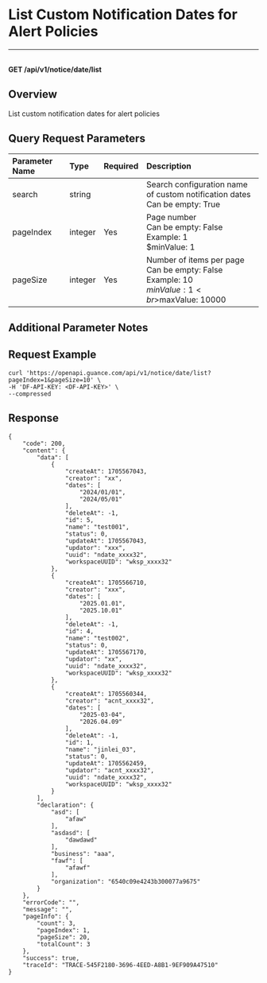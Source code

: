 # List Custom Notification Dates for Alert Policies

---

<br />**GET /api/v1/notice/date/list**

## Overview
List custom notification dates for alert policies


## Query Request Parameters

| Parameter Name | Type   | Required | Description                                      |
|:--------------|:-------|:---------|:-------------------------------------------------|
| search        | string |          | Search configuration name of custom notification dates<br>Can be empty: True <br> |
| pageIndex     | integer| Yes      | Page number<br>Can be empty: False <br>Example: 1 <br>$minValue: 1 <br> |
| pageSize      | integer| Yes      | Number of items per page<br>Can be empty: False <br>Example: 10 <br>$minValue: 1 <br>$maxValue: 10000 <br> |

## Additional Parameter Notes



## Request Example
```shell
curl 'https://openapi.guance.com/api/v1/notice/date/list?pageIndex=1&pageSize=10' \
-H 'DF-API-KEY: <DF-API-KEY>' \
--compressed
```



## Response
```shell
{
    "code": 200,
    "content": {
        "data": [
            {
                "createAt": 1705567043,
                "creator": "xx",
                "dates": [
                    "2024/01/01",
                    "2024/05/01"
                ],
                "deleteAt": -1,
                "id": 5,
                "name": "test001",
                "status": 0,
                "updateAt": 1705567043,
                "updator": "xxx",
                "uuid": "ndate_xxxx32",
                "workspaceUUID": "wksp_xxxx32"
            },
            {
                "createAt": 1705566710,
                "creator": "xxx",
                "dates": [
                    "2025.01.01",
                    "2025.10.01"
                ],
                "deleteAt": -1,
                "id": 4,
                "name": "test002",
                "status": 0,
                "updateAt": 1705567170,
                "updator": "xx",
                "uuid": "ndate_xxxx32",
                "workspaceUUID": "wksp_xxxx32"
            },
            {
                "createAt": 1705560344,
                "creator": "acnt_xxxx32",
                "dates": [
                    "2025-03-04",
                    "2026.04.09"
                ],
                "deleteAt": -1,
                "id": 1,
                "name": "jinlei_03",
                "status": 0,
                "updateAt": 1705562459,
                "updator": "acnt_xxxx32",
                "uuid": "ndate_xxxx32",
                "workspaceUUID": "wksp_xxxx32"
            }
        ],
        "declaration": {
            "asd": [
                "afaw"
            ],
            "asdasd": [
                "dawdawd"
            ],
            "business": "aaa",
            "fawf": [
                "afawf"
            ],
            "organization": "6540c09e4243b300077a9675"
        }
    },
    "errorCode": "",
    "message": "",
    "pageInfo": {
        "count": 3,
        "pageIndex": 1,
        "pageSize": 20,
        "totalCount": 3
    },
    "success": true,
    "traceId": "TRACE-545F2180-3696-4EED-A8B1-9EF909A47510"
} 
```